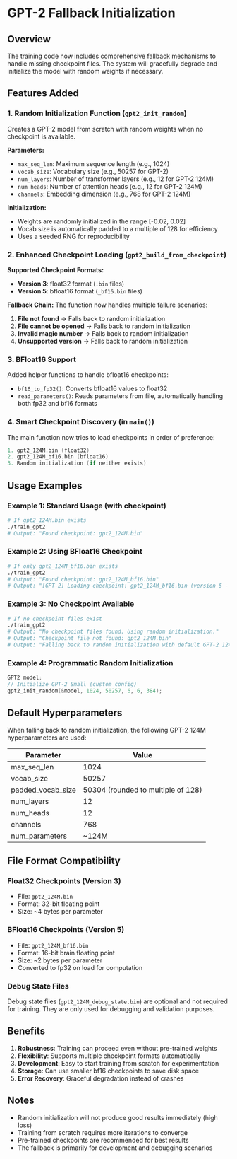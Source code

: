 # GPT-2 Fallback Initialization

## Overview
The training code now includes comprehensive fallback mechanisms to handle missing checkpoint files. The system will gracefully degrade and initialize the model with random weights if necessary.

## Features Added

### 1. Random Initialization Function (`gpt2_init_random`)
Creates a GPT-2 model from scratch with random weights when no checkpoint is available.

**Parameters:**
- `max_seq_len`: Maximum sequence length (e.g., 1024)
- `vocab_size`: Vocabulary size (e.g., 50257 for GPT-2)
- `num_layers`: Number of transformer layers (e.g., 12 for GPT-2 124M)
- `num_heads`: Number of attention heads (e.g., 12 for GPT-2 124M)
- `channels`: Embedding dimension (e.g., 768 for GPT-2 124M)

**Initialization:**
- Weights are randomly initialized in the range [-0.02, 0.02]
- Vocab size is automatically padded to a multiple of 128 for efficiency
- Uses a seeded RNG for reproducibility

### 2. Enhanced Checkpoint Loading (`gpt2_build_from_checkpoint`)

**Supported Checkpoint Formats:**
- **Version 3**: float32 format (`.bin` files)
- **Version 5**: bfloat16 format (`_bf16.bin` files)

**Fallback Chain:**
The function now handles multiple failure scenarios:

1. **File not found** → Falls back to random initialization
2. **File cannot be opened** → Falls back to random initialization
3. **Invalid magic number** → Falls back to random initialization
4. **Unsupported version** → Falls back to random initialization

### 3. BFloat16 Support

Added helper functions to handle bfloat16 checkpoints:
- `bf16_to_fp32()`: Converts bfloat16 values to float32
- `read_parameters()`: Reads parameters from file, automatically handling both fp32 and bf16 formats

### 4. Smart Checkpoint Discovery (in `main()`)

The main function now tries to load checkpoints in order of preference:

```c
1. gpt2_124M.bin (float32)
2. gpt2_124M_bf16.bin (bfloat16)
3. Random initialization (if neither exists)
```

## Usage Examples

### Example 1: Standard Usage (with checkpoint)
```bash
# If gpt2_124M.bin exists
./train_gpt2
# Output: "Found checkpoint: gpt2_124M.bin"
```

### Example 2: Using BFloat16 Checkpoint
```bash
# If only gpt2_124M_bf16.bin exists
./train_gpt2
# Output: "Found checkpoint: gpt2_124M_bf16.bin"
# Output: "[GPT-2] Loading checkpoint: gpt2_124M_bf16.bin (version 5 - bfloat16)"
```

### Example 3: No Checkpoint Available
```bash
# If no checkpoint files exist
./train_gpt2
# Output: "No checkpoint files found. Using random initialization."
# Output: "Checkpoint file not found: gpt2_124M.bin"
# Output: "Falling back to random initialization with default GPT-2 124M hyperparameters"
```

### Example 4: Programmatic Random Initialization
```c
GPT2 model;
// Initialize GPT-2 Small (custom config)
gpt2_init_random(&model, 1024, 50257, 6, 6, 384);
```

## Default Hyperparameters

When falling back to random initialization, the following GPT-2 124M hyperparameters are used:

| Parameter | Value |
|-----------|-------|
| max_seq_len | 1024 |
| vocab_size | 50257 |
| padded_vocab_size | 50304 (rounded to multiple of 128) |
| num_layers | 12 |
| num_heads | 12 |
| channels | 768 |
| num_parameters | ~124M |

## File Format Compatibility

### Float32 Checkpoints (Version 3)
- File: `gpt2_124M.bin`
- Format: 32-bit floating point
- Size: ~4 bytes per parameter

### BFloat16 Checkpoints (Version 5)
- File: `gpt2_124M_bf16.bin`
- Format: 16-bit brain floating point
- Size: ~2 bytes per parameter
- Converted to fp32 on load for computation

### Debug State Files
Debug state files (`gpt2_124M_debug_state.bin`) are optional and not required for training. They are only used for debugging and validation purposes.

## Benefits

1. **Robustness**: Training can proceed even without pre-trained weights
2. **Flexibility**: Supports multiple checkpoint formats automatically
3. **Development**: Easy to start training from scratch for experimentation
4. **Storage**: Can use smaller bf16 checkpoints to save disk space
5. **Error Recovery**: Graceful degradation instead of crashes

## Notes

- Random initialization will not produce good results immediately (high loss)
- Training from scratch requires more iterations to converge
- Pre-trained checkpoints are recommended for best results
- The fallback is primarily for development and debugging scenarios
